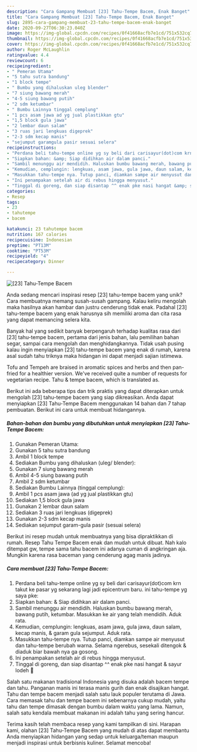```yaml
---
description: "Cara Gampang Membuat [23] Tahu-Tempe Bacem, Enak Banget"
title: "Cara Gampang Membuat [23] Tahu-Tempe Bacem, Enak Banget"
slug: 2895-cara-gampang-membuat-23-tahu-tempe-bacem-enak-banget
date: 2020-09-27T06:30:23.040Z
image: https://img-global.cpcdn.com/recipes/0f41668acfb7e1cd/751x532cq70/23-tahu-tempe-bacem-foto-resep-utama.jpg
thumbnail: https://img-global.cpcdn.com/recipes/0f41668acfb7e1cd/751x532cq70/23-tahu-tempe-bacem-foto-resep-utama.jpg
cover: https://img-global.cpcdn.com/recipes/0f41668acfb7e1cd/751x532cq70/23-tahu-tempe-bacem-foto-resep-utama.jpg
author: Roger McLaughlin
ratingvalue: 4.4
reviewcount: 6
recipeingredient:
- " Pemeran Utama"
- "5 tahu sutra bandung"
- "1 block tempe"
- " Bumbu yang dihaluskan uleg blender"
- "7 siung bawang merah"
- "4-5 siung bawang putih"
- "2 sdm ketumbar"
- " Bumbu Lainnya tinggal cemplung"
- "1 pcs asam jawa ad yg jual plastikkan gtu"
- "1,5 block gula jawa"
- "2 lembar daun salam"
- "3 ruas jari lengkuas digeprek"
- "2-3 sdm kecap manis"
- "sejumput garamgula pasir sesuai selera"
recipeinstructions:
- "Perdana beli tahu-tempe online yg sy beli dari carisayur(dot)com krn takut ke pasar yg sekarang lagi jadi epicentrum baru. ini tahu-tempe yg saya pke:"
- "Siapkan bahan: &amp; Siap didihkan air dalam panci."
- "Sambil menunggu air mendidih. Haluskan bumbu bawang merah, bawang putih, ketumbar. Masukkan ke air yang telah mendidih. Aduk rata."
- "Kemudian, cemplungin: lengkuas, asam jawa, gula jawa, daun salam, kecap manis, &amp; garam gula sejumput. Aduk rata."
- "Masukkan tahu-tempe nya. Tutup panci, diamkan sampe air menyusut dan tahu-tempe berubah warna. Selama ngerebus, sesekali ditengok &amp; diaduk biar bawah nya ga gosong."
- "Ini penampakan setelah air di rebus hingga menyusut."
- "Tinggal di goreng, dan siap disantap ^^ enak pke nasi hangat &amp; sayur lodeh 🤤"
categories:
- Resep
tags:
- 23
- tahutempe
- bacem

katakunci: 23 tahutempe bacem 
nutrition: 167 calories
recipecuisine: Indonesian
preptime: "PT13M"
cooktime: "PT53M"
recipeyield: "4"
recipecategory: Dinner

---
```



![[23] Tahu-Tempe Bacem](https://img-global.cpcdn.com/recipes/0f41668acfb7e1cd/751x532cq70/23-tahu-tempe-bacem-foto-resep-utama.jpg)

Anda sedang mencari inspirasi resep [23] tahu-tempe bacem yang unik? Cara membuatnya memang susah-susah gampang. Kalau keliru mengolah maka hasilnya akan hambar dan justru cenderung tidak enak. Padahal [23] tahu-tempe bacem yang enak harusnya sih memiliki aroma dan cita rasa yang dapat memancing selera kita.

Banyak hal yang sedikit banyak berpengaruh terhadap kualitas rasa dari [23] tahu-tempe bacem, pertama dari jenis bahan, lalu pemilihan bahan segar, sampai cara mengolah dan menghidangkannya. Tidak usah pusing kalau ingin menyiapkan [23] tahu-tempe bacem yang enak di rumah, karena asal sudah tahu triknya maka hidangan ini dapat menjadi sajian istimewa.

Tofu and Tempeh are braised in aromatic spices and herbs and then pan-fried for a healthier version. We&#39;ve received quite a number of requests for vegetarian recipe. Tahu &amp; tempe bacem, which is translated as.


Berikut ini ada beberapa tips dan trik praktis yang dapat diterapkan untuk mengolah [23] tahu-tempe bacem yang siap dikreasikan. Anda dapat menyiapkan [23] Tahu-Tempe Bacem menggunakan 14 bahan dan 7 tahap pembuatan. Berikut ini cara untuk membuat hidangannya.

<!--inarticleads1-->

##### Bahan-bahan dan bumbu yang dibutuhkan untuk menyiapkan [23] Tahu-Tempe Bacem:

1. Gunakan  Pemeran Utama:
1. Gunakan 5 tahu sutra bandung
1. Ambil 1 block tempe
1. Sediakan  Bumbu yang dihaluskan (uleg/ blender):
1. Gunakan 7 siung bawang merah
1. Ambil 4-5 siung bawang putih
1. Ambil 2 sdm ketumbar
1. Sediakan  Bumbu Lainnya (tinggal cemplung):
1. Ambil 1 pcs asam jawa (ad yg jual plastikkan gtu)
1. Sediakan 1,5 block gula jawa
1. Gunakan 2 lembar daun salam
1. Sediakan 3 ruas jari lengkuas (digeprek)
1. Gunakan 2-3 sdm kecap manis
1. Sediakan sejumput garam-gula pasir (sesuai selera)


Berikut ini resep mudah untuk membuatnya yang bisa dipraktikkan di rumah. Resep Tahu Tempe Bacem enak dan mudah untuk dibuat. Nah kalo ditempat gw, tempe sama tahu bacem ini adanya cuman di angkringan aja. Mungkin karena rasa baceman yang cenderung agag manis jadinya. 

<!--inarticleads2-->

##### Cara membuat [23] Tahu-Tempe Bacem:

1. Perdana beli tahu-tempe online yg sy beli dari carisayur(dot)com krn takut ke pasar yg sekarang lagi jadi epicentrum baru. ini tahu-tempe yg saya pke:
1. Siapkan bahan: &amp; Siap didihkan air dalam panci.
1. Sambil menunggu air mendidih. Haluskan bumbu bawang merah, bawang putih, ketumbar. Masukkan ke air yang telah mendidih. Aduk rata.
1. Kemudian, cemplungin: lengkuas, asam jawa, gula jawa, daun salam, kecap manis, &amp; garam gula sejumput. Aduk rata.
1. Masukkan tahu-tempe nya. Tutup panci, diamkan sampe air menyusut dan tahu-tempe berubah warna. Selama ngerebus, sesekali ditengok &amp; diaduk biar bawah nya ga gosong.
1. Ini penampakan setelah air di rebus hingga menyusut.
1. Tinggal di goreng, dan siap disantap ^^ enak pke nasi hangat &amp; sayur lodeh 🤤


Salah satu makanan tradisional Indonesia yang disuka adalah bacem tempe dan tahu. Panganan manis ini terasa manis gurih dan enak disajikan hangat. Tahu dan tempe bacem menjadi salah satu lauk populer terutama di Jawa. Cara memasak tahu dan tempe bacem ini sebenarnya cukup mudah, yaitu tahu dan tempe dimasak dengan bumbu dalam waktu yang lama. Namun, salah satu kendala membuat makanan ini adalah tahu yang sering hancur. 

Terima kasih telah membaca resep yang kami tampilkan di sini. Harapan kami, olahan [23] Tahu-Tempe Bacem yang mudah di atas dapat membantu Anda menyiapkan hidangan yang sedap untuk keluarga/teman maupun menjadi inspirasi untuk berbisnis kuliner. Selamat mencoba!
